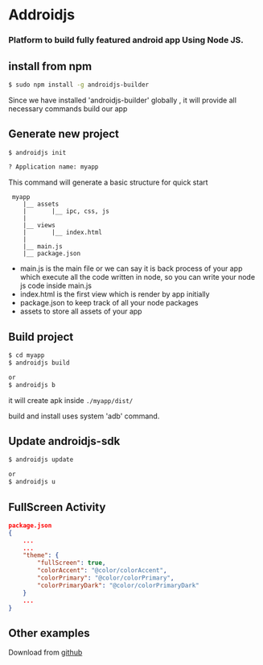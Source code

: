# Addroidjs
### Platform to build fully featured android app Using Node JS.

## install from npm
```bash
$ sudo npm install -g androidjs-builder 
```
Since we have installed 'androidjs-builder' globally , it will provide all necessary commands build our app

## Generate new project
```bash
$ androidjs init

? Application name: myapp
```
This command will generate a basic structure for quick start

```text
 myapp
    |__ assets
    |       |__ ipc, css, js
    |
    |__ views
    |       |__ index.html
    |
    |__ main.js
    |__ package.json

```

- main.js is the main file or we can say it is back process of your app which execute all the code written in node, so you can write your node js code inside main.js
- index.html is the first view which is render by app initially
- package.json to keep track of all your node packages
- assets to store all assets of your app



## Build project
```bash
$ cd myapp
$ androidjs build

or
$ androidjs b
```
it will create apk inside ``./myapp/dist/``

build and install uses system 'adb' command.

## Update androidjs-sdk
```bash
$ androidjs update

or
$ androidjs u
```

## FullScreen Activity
```json
package.json
{
    ...
    ...
    "theme": {
        "fullScreen": true,
        "colorAccent": "@color/colorAccent",
        "colorPrimary": "@color/colorPrimary",
        "colorPrimaryDark": "@color/colorPrimaryDark"
    }
    ...
}
```


## Other examples
Download from [github](https://github.com/android-js/sample-app)

